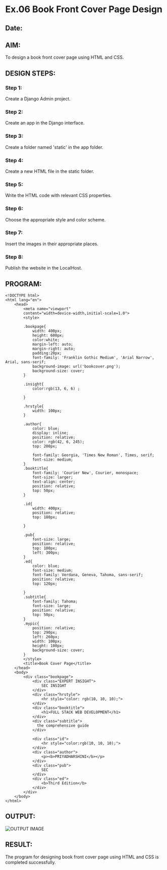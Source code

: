 # Ex.06 Book Front Cover Page Design
## Date:

## AIM:
To design a book front cover page using HTML and CSS.

## DESIGN STEPS:

### Step 1:
Create a Django Admin project.

### Step 2:
Create an app in the Django interface.

### Step 3:
Create a folder named 'static' in the app folder.

### Step 4:
Create a new HTML file in the static folder.

### Step 5:
Write the HTML code with relevant CSS properties.

### Step 6:
Choose the appropriate style and color scheme.

### Step 7:
Insert the images in their appropriate places.

### Step 8:
Publish the website in the LocalHost.

## PROGRAM:

```
<!DOCTYPE html>
<html lang="en">
    <head>
        <meta name="viewport"
        content="width=device-width,initial-scale=1.0">
        <style>
        
        .bookpage{
            width: 400px;
            height: 600px;
            color:white;
            margin-left: auto;
            margin-right: auto;
            padding:20px;
            font-family: 'Franklin Gothic Medium', 'Arial Narrow', Arial, sans-serif;
            background-image: url('bookcover.png');
            background-size: cover;
        }

        .insight{
            color:rgb(13, 6, 6) ;

        }

        .hrstyle{
            width: 100px;
        }

        .author{
            color: blue;
            display: inline;
            position: relative;
            color: rgb(42, 6, 245);
            top: 200px;

            font-family: Georgia, 'Times New Roman', Times, serif;
            font-size: medium;
        }
        .booktitle{
            font-family: 'Courier New', Courier, monospace;
            font-size: larger;
            text-align: center;
            position: relative;
            top: 50px;
        }

        .id{
            width: 400px;
            position: relative;
            top: 180px;

        }

        .pub{
            font-size: large;
            position: relative;
            top: 100px;
            left: 300px;
        }
        .ed{
            color: blue;
            font-size: medium;
            font-family: Verdana, Geneva, Tahoma, sans-serif;
            position: relative;
            top: 120px;

        }
        .subtitle{
            font-family: Tahoma;
            font-size: large;
            position: relative;
            top: 50px;
        }
        .mypic{
            position: relative;
            top: 290px;
            left: 260px;
            width: 100px;
            height: 100px;
            background-size: cover;
        }
        </style>
        <title>Book Cover Page</title>
    </head>
    <body>
        <div class="bookpage">
            <div class="EXPERT INSIGHT">
                SEC INSIGHT
            </div>
            <div class="hrstyle">
                <hr style="color: rgb(10, 10, 10);">
            </div>
            <div class="booktitle">
                <h1>FULL STACK WEB DEVELOPMENT</h1>
            </div>
            <div class="subtitle">
              the comprehensive guide
            </div>
            
            <div class="id">
                <hr style="color:rgb(10, 10, 10);">
            </div>
            <div class="author">
                <p><b>PRIYADHARSHINI</b></p>
            </div>
            <div class="pub">
                SEC
            </div>
            <div class="ed">
                <b>Third Edition</b>
            </div>
        </div>
    </body>
</html>
```


## OUTPUT:
![OUTPUT IMAGE](https://github.com/Priya-dharshini-Raja/cover/assets/148514803/1cbfbaca-b6be-49ce-8605-951d23fca1f0)

## RESULT:
The program for designing book front cover page using HTML and CSS is completed successfully.
